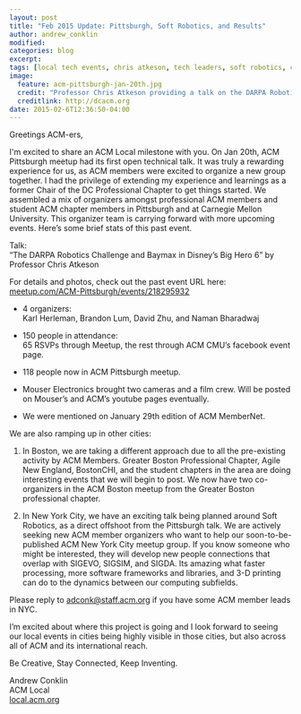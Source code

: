 ```yaml
---
layout: post
title: "Feb 2015 Update: Pittsburgh, Soft Robotics, and Results"
author: andrew_conklin
modified:
categories: blog
excerpt:
tags: [local tech events, chris atkeson, tech leaders, soft robotics, carnegie mellon university, computer science, pittsburgh computer science, NYC Resistor, Matthew Borgatti, baymax, big hero 6 ]
image:
  feature: acm-pittsburgh-jan-20th.jpg
  credit: "Professor Chris Atkeson providing a talk on the DARPA Robotics Challenge and collaborating with Disney's animation team on Big Hero 6's Baymax character."
  creditlink: http://dcacm.org
date: 2015-02-6T12:36:50-04:00
---
```


Greetings ACM-ers,  

I'm excited to share an ACM Local milestone with you.  On Jan 20th, ACM Pittsburgh meetup had its first open technical talk.  It was truly a rewarding experience for us, as ACM members were excited to organize a new group together. I had the privilege of extending my experience and learnings as a former Chair of the DC Professional Chapter to get things started.   We assembled a mix of organizers amongst professional ACM members and student ACM chapter members in Pittsburgh and at Carnegie Mellon University. This organizer team is carrying forward with more upcoming events. Here’s some brief stats of this past event.  

Talk:  
“The DARPA Robotics Challenge and Baymax in Disney’s Big Hero 6” by Professor Chris Atkeson  

For details and photos, check out the past event URL here:  
<a href="http://www.meetup.com/ACM-Pittsburgh/events/218295932/" target="_blank">meetup.com/ACM-Pittsburgh/events/218295932</a>  

* 4 organizers:  
  Karl Herleman, Brandon Lum, David Zhu, and Naman Bharadwaj  

* 150 people in attendance:  
  65 RSVPs through Meetup, the rest through ACM CMU’s facebook event page.  

* 118 people now in ACM Pittsburgh meetup.  

* Mouser Electronics brought two cameras and a film crew.  Will be posted on Mouser’s and ACM’s   youtube pages eventually.

* We were mentioned on January 29th edition of ACM MemberNet.  

We are also ramping up in other cities:

1. In Boston, we are taking a different approach due to all the pre-existing activity by ACM Members.  Greater Boston Professional Chapter, Agile New England, BostonCHI, and the student chapters in the area are doing interesting events that we will begin to post. We now have two co-organizers in the ACM Boston meetup from the Greater Boston professional chapter.  

2. In New York City, we have an exciting talk being planned around Soft Robotics, as a direct offshoot from the Pittsburgh talk.  We are actively seeking new ACM member organizers who want to help our soon-to-be-published ACM New York City meetup group.  If you know someone who might be interested, they will develop new people connections that overlap with SIGEVO, SIGSIM, and SIGDA.  Its amazing what faster processing, more software frameworks and libraries, and 3-D printing can do to the dynamics between our computing subfields.  

Please reply to [adconk@staff.acm.org](mailto:adconk@staff.acm.org) if you have some ACM member leads in NYC.  

I’m excited about where this project is going and I look forward to seeing our local events in cities being highly visible in those cities, but also across all of ACM and its international reach.

Be Creative, Stay Connected, Keep Inventing.  

Andrew Conklin  
ACM Local  
[local.acm.org](http://local.acm.org)  
